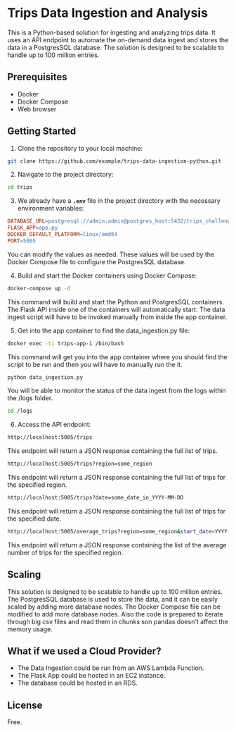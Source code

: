 # Trips Data Ingestion and Analysis
This is a Python-based solution for ingesting and analyzing trips data. It uses an API endpoint to automate the on-demand data ingest and stores the data in a PostgresSQL database. The solution is designed to be scalable to handle up to 100 million entries.

## Prerequisites
- Docker
- Docker Compose
- Web browser

## Getting Started
1. Clone the repository to your local machine:

```bash
git clone https://github.com/example/trips-data-ingestion-python.git
```

2. Navigate to the project directory:
```bash
cd trips
```

3. We already have a **`.env`** file in the project directory with the necessary environment variables:

```makefile
DATABASE_URL=postgresql://admin:admin@postgres_host:5432/trips_challenge
FLASK_APP=app.py
DOCKER_DEFAULT_PLATFORM=linux/amd64
PORT=5005
```
You can modify the values as needed. These values will be used by the Docker Compose file to configure the PostgresSQL database.

4. Build and start the Docker containers using Docker Compose:
```bash
docker-compose up -d
```

This command will build and start the Python and PostgresSQL containers. The Flask API inside one of the containers will automatically start.
The data ingest script will have to be invoked manually from inside the app container.

5. Get into the app container to find the data_ingestion.py file:

```bash
docker exec -ti trips-app-1 /bin/bash
```

This command will get you into the app container where you should find the script to be run and then you will have to manually run the it. 
```bash
python data_ingestion.py
```

You will be able to monitor the status of the data ingest from the logs within the /logs folder.
```bash
cd /logs
```
6. Access the API endpoint:

```bash
http://localhost:5005/trips
```
This endpoint will return a JSON response containing the full list of trips.

```bash
http://localhost:5005/trips?region=some_region
```
This endpoint will return a JSON response containing the full list of trips for the specified region.

```bash
http://localhost:5005/trips?date=some_date_in_YYYY-MM-DD
```
This endpoint will return a JSON response containing the full list of trips for the specified date.

```bash
http://localhost:5005/average_trips?region=some_region&start_date=YYYY-MM-DD&end_date=YYYY-MM-DD
```
This endpoint will return a JSON response containing the list of the average number of trips for the specified region.

## Scaling
This solution is designed to be scalable to handle up to 100 million entries. The PostgresSQL database is used to store the data, and it can be easily scaled by adding more database nodes. The Docker Compose file can be modified to add more database nodes.
Also the code is prepared to iterate through big csv files and read them in chunks son pandas doesn't affect the memory usage.

## What if we used a Cloud Provider?
- The Data Ingestion could be run from an AWS Lambda Function.
- The Flask App could be hosted in an EC2 instance.
- The database could be hosted in an RDS.

## License
Free.